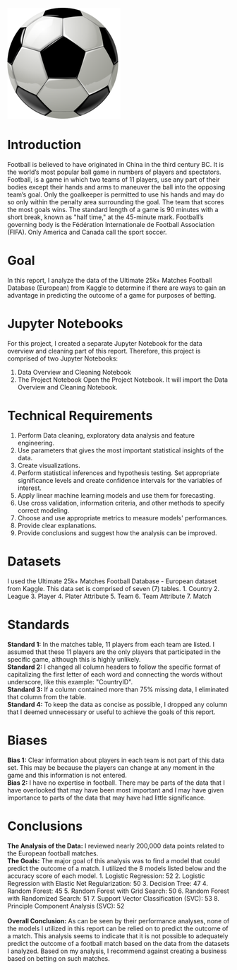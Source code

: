 ![Alt_Text](https://github.com/KevinNourian/Football/blob/main/Images/football.png)

# Introduction
Football is believed to have originated in China in the third century BC. It is the world’s most popular ball game in numbers of players and spectators. Football, is a game in which two teams of 11 players, use any part of their bodies except their hands and arms to maneuver the ball into the opposing team’s goal. Only the goalkeeper is permitted to use his hands and may do so only within the penalty area surrounding the goal. The team that scores the most goals wins. The standard length of a game is 90 minutes with a short break, known as "half time," at the 45-minute mark. Football’s governing body is the Fédération Internationale de Football Association (FIFA). Only America and Canada call the sport soccer.

# Goal
In this report, I analyze the data of the Ultimate 25k+ Matches Football Database (European) from Kaggle to determine if there are ways to gain an advantage in predicting the outcome of a game for purposes of betting.

# Jupyter Notebooks
For this project, I created a separate Jupyter Notebook for the data overview and cleaning part of this report. Therefore, this project is comprised of two Jupyter Notebooks:
1. Data Overview and Cleaning Notebook
2. The Project Notebook
Open the Project Notebook. It will import the Data Overview and Cleaning Notebook.

# Technical Requirements
1. Perform Data cleaning, exploratory data analysis and feature engineering.
2. Use parameters that gives the most important statistical insights of the data.
3. Create visualizations.
4. Perform statistical inferences and hypothesis testing. Set appropriate significance levels and create confidence intervals for the variables of interest.
5. Apply linear machine learning models and use them for forecasting.
6. Use cross validation, information criteria, and other methods to specify correct modeling.
7. Choose and use appropriate metrics to measure models' performances.
8. Provide clear explanations.
9. Provide conclusions and suggest how the analysis can be improved.

# Datasets
I used the Ultimate 25k+ Matches Football Database - European dataset from Kaggle. This data set is comprised of seven (7) tables.
    1. Country
    2. League
    3. Player
    4. Plater Attribute
    5. Team
    6. Team Attribute
    7. Match

# Standards
**Standard 1:** In the matches table, 11 players from each team are listed. I assumed that these 11 players are the only players that participated in the specific game, although this is highly unlikely.<BR>
**Standard 2:** I changed all column headers to follow the specific format of capitalizing the first letter of each word and connecting the words without underscore, like this example: "CountryID".<BR>
**Standard 3:** If a column contained more than 75% missing data, I eliminated that column from the table.<BR>
**Standard 4:** To keep the data as concise as possible, I dropped any column that I deemed unnecessary or useful to achieve the goals of this report.

# Biases
**Bias 1:** Clear information about players in each team is not part of this data set. This may be because the players can change at any moment in the game and this information is not entered.<BR>
**Bias 2:** I have no expertise in football. There may be parts of the data that I have overlooked that may have been most important and I may have given importance to parts of the data that may have had little significance.

# Conclusions
**The Analysis of the Data:** I reviewed nearly 200,000 data points related to the European football matches. <br>
**The Goals:** The major goal of this analysis was to find a model that could predict the outcome of a match.
I utilized the 8 models listed below and the accuracy score of each model.
    1. Logistic Regression: 52
    2. Logistic Regression with Elastic Net Regularization: 50
    3. Decision Tree: 47
    4. Random Forest: 45
    5. Random Forest with Grid Search: 50
    6. Random Forest with Randomized Search: 51
    7. Support Vector Classification (SVC): 53
    8. Principle Component Analysis (SVC): 52 <br>
<br>
**Overall Conclusion:** As can be seen by their performance analyses, none of the models I utilized in this report can be relied on to predict the outcome of a match. This analysis seems to indicate that it is not possible to adequately predict the outcome of a football match based on the data from the datasets I analyzed. Based on my analysis, I recommend against creating a business based on betting on such matches. <br>
